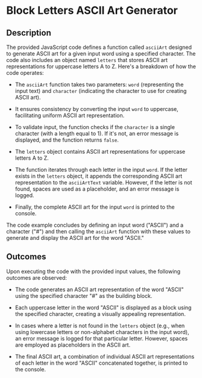 # Block Letters ASCII Art Generator

## Description

The provided JavaScript code defines a function called `asciiArt` designed to generate ASCII art for a given input word using a specified character. The code also includes an object named `letters` that stores ASCII art representations for uppercase letters A to Z. Here's a breakdown of how the code operates:

- The `asciiArt` function takes two parameters: `word` (representing the input text) and `character` (indicating the character to use for creating ASCII art).

- It ensures consistency by converting the input `word` to uppercase, facilitating uniform ASCII art representation.

- To validate input, the function checks if the `character` is a single character (with a length equal to 1). If it's not, an error message is displayed, and the function returns `false`.

- The `letters` object contains ASCII art representations for uppercase letters A to Z.

- The function iterates through each letter in the input `word`. If the letter exists in the `letters` object, it appends the corresponding ASCII art representation to the `asciiArtText` variable. However, if the letter is not found, spaces are used as a placeholder, and an error message is logged.

- Finally, the complete ASCII art for the input `word` is printed to the console.

The code example concludes by defining an input word ("ASCII") and a character ("#") and then calling the `asciiArt` function with these values to generate and display the ASCII art for the word "ASCII."

## Outcomes

Upon executing the code with the provided input values, the following outcomes are observed:

- The code generates an ASCII art representation of the word "ASCII" using the specified character "#" as the building block.

- Each uppercase letter in the word "ASCII" is displayed as a block using the specified character, creating a visually appealing representation.

- In cases where a letter is not found in the `letters` object (e.g., when using lowercase letters or non-alphabet characters in the input word), an error message is logged for that particular letter. However, spaces are employed as placeholders in the ASCII art.

- The final ASCII art, a combination of individual ASCII art representations of each letter in the word "ASCII" concatenated together, is printed to the console.
